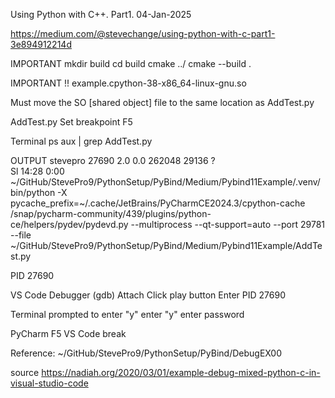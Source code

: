 Using Python with C++. Part1.
04-Jan-2025

https://medium.com/@stevechange/using-python-with-c-part1-3e894912214d

IMPORTANT
mkdir build
cd build
cmake ../
cmake --build .

IMPORTANT !!
example.cpython-38-x86_64-linux-gnu.so

Must move the SO [shared object] file to the same location as
AddTest.py

AddTest.py
Set breakpoint
F5

Terminal
ps aux | grep AddTest.py

OUTPUT
stevepro   27690  2.0  0.0 262048 29136 ?        
Sl   14:28   0:00 ~/GitHub/StevePro9/PythonSetup/PyBind/Medium/Pybind11Example/.venv/bin/python -X pycache_prefix=~/.cache/JetBrains/PyCharmCE2024.3/cpython-cache /snap/pycharm-community/439/plugins/python-ce/helpers/pydev/pydevd.py --multiprocess --qt-support=auto --port 29781 --file ~/GitHub/StevePro9/PythonSetup/PyBind/Medium/Pybind11Example/AddTest.py

PID
27690

VS Code
Debugger
(gdb) Attach
Click play button
Enter PID
27690

Terminal
prompted to enter "y"
enter "y"
enter password

PyCharm F5
VS Code break


Reference:
~/GitHub/StevePro9/PythonSetup/PyBind/DebugEX00


source
https://nadiah.org/2020/03/01/example-debug-mixed-python-c-in-visual-studio-code
